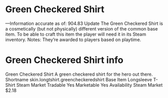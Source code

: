 # Green Checkered Shirt

—Information accurate as of: 904.83 Update
The Green Checkered Shirt is a cosmetically (but not physically) different version of the common base item. To be able to craft this item the player will need it in its Steam inventory.
Notes:
They’re awarded to players based on playtime.
# Green Checkered Shirt info

Green Checkered Shirt
A green checkered shirt for the hero out there.
Shortname
skin.longtshirt.greencheckeredshirt
Base Item
Longsleeve T-Shirt
Steam Market
Tradable
Yes
Marketable
Yes
Availability
Steam Market
$2.18
